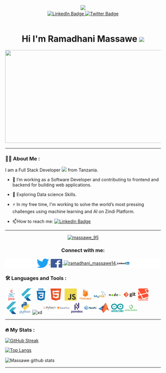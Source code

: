 <div id="header" align="center">
  <img src="https://media.giphy.com/media/M9gbBd9nbDrOTu1Mqx/giphy.gif" width="100"/>
  <div id="badges">
    <a href="https://www.linkedin.com/in/ramadhani-massawe-9888b0175/">
      <img src="https://img.shields.io/badge/LinkedIn-blue?style=for-the-badge&logo=linkedin&logoColor=white" alt="LinkedIn  Badge"/>
    </a>
    <a href="https://mobile.twitter.com/massawe_95">
      <img src="https://img.shields.io/badge/Twitter-blue?username=massawe_95&style=for-the-badge&logo=twitter&logoColor=white" alt="Twitter Badge"/>
    </a>
  </div>
  <img src="https://komarev.com/ghpvc/?username=Massawe14&style=flat-square&color=blue" alt=""/>
  <h1>
    Hi I'm Ramadhani Massawe
    <img src="https://media.giphy.com/media/hvRJCLFzcasrR4ia7z/giphy.gif" width="30px"/>
  </h1>
</div>
<div align="center">
  <img src="https://media.giphy.com/media/dWesBcTLavkZuG35MI/giphy.gif" width="600" height="300"/>
</div>

---

### :woman_technologist: About Me :
I am a Full Stack Developer <img src="https://media.giphy.com/media/WUlplcMpOCEmTGBtBW/giphy.gif" width="30"> from Tanzania.
- :telescope: I’m working as a Software Developer and contributing to frontend and backend for building web applications.

- :seedling: Exploring Data science Skills.

- :zap: In my free time, I'm working to solve the world’s most pressing challenges using machine learning and AI on Zindi Platform.

- :mailbox:How to reach me: [![Linkedin Badge](https://img.shields.io/badge/-Massawe-blue?style=flat&logo=Linkedin&logoColor=white)](https://www.linkedin.com/in/ramadhani-massawe-9888b0175/)

---
<p align="center"> 
  <a href="https://mobile.twitter.com/massawe_95" target="_blank">
    <img src="https://img.shields.io/twitter/follow/massawe_95?logo=twitter&style=for-the-badge" alt="massawe_95" />
  </a> 
</p>

<h3 align="center">Connect with me:</h3>

<p align="center" style="background: #fff;">
  <a href="https://twitter.com/massawe_95" target="blank">
    <img align="center" src="https://github.com/devicons/devicon/blob/master/icons/twitter/twitter-original.svg" alt="massawe_95" height="30" width="40" />
  </a>

  <a href="https://facebook.com/ramadhan.massawe.3" target="blank">
    <img align="center" src="https://github.com/devicons/devicon/blob/master/icons/facebook/facebook-original.svg" alt="ramadhan.massawe.3" height="30" width="40" />
  </a>

  <a href="https://www.instagram.com/ramadhani_massawe14/" target="blank">
    <img align="center" src="https://cdn.jsdelivr.net/npm/simple-icons@3.0.1/icons/instagram.svg" alt="ramadhani_massawe14" height="30" width="40" />
  </a>

  <a href="https://www.linkedin.com/in/ramadhani-massawe-9888b0175/" target="blank">
    <img align="center" src="https://github.com/devicons/devicon/blob/master/icons/linkedin/linkedin-original-wordmark.svg" alt="ramadhani-massawe-9888b0175" height="30" width="40" />
  </a>
</p>

### :hammer_and_wrench: Languages and Tools :
<div>
  <img src="https://github.com/devicons/devicon/blob/master/icons/java/java-original-wordmark.svg" title="Java" alt="Java" width="40" height="40"/>&nbsp;
  <img src="https://github.com/devicons/devicon/blob/master/icons/flutter/flutter-original.svg" title="Flutter" alt="Flutter" width="40" height="40"/>&nbsp;
  <img src="https://github.com/devicons/devicon/blob/master/icons/css3/css3-plain-wordmark.svg"  title="CSS3" alt="CSS" width="40" height="40"/>&nbsp;
  <img src="https://github.com/devicons/devicon/blob/master/icons/html5/html5-original.svg" title="HTML5" alt="HTML" width="40" height="40"/>&nbsp;
  <img src="https://github.com/devicons/devicon/blob/master/icons/javascript/javascript-original.svg" title="JavaScript" alt="JavaScript" width="40" height="40"/>&nbsp;
  <img src="https://github.com/devicons/devicon/blob/master/icons/firebase/firebase-plain-wordmark.svg" title="Firebase" alt="Firebase" width="40" height="40"/>&nbsp;
  <img src="https://github.com/devicons/devicon/blob/master/icons/mysql/mysql-original-wordmark.svg" title="MySQL"  alt="MySQL" width="40" height="40"/>&nbsp;
  <img src="https://github.com/devicons/devicon/blob/master/icons/nodejs/nodejs-original-wordmark.svg" title="NodeJS" alt="NodeJS" width="40" height="40"/>&nbsp;
  <img src="https://github.com/devicons/devicon/blob/master/icons/git/git-original-wordmark.svg" title="Git" **alt="Git" width="40" height="40"/>
  <img src="https://github.com/devicons/devicon/blob/master/icons/laravel/laravel-plain-wordmark.svg" title="Laravel" **alt="Laravel" width="40" height="40"/>
  <img src="https://github.com/devicons/devicon/blob/master/icons/flutter/flutter-original.svg" title="Flutter" **alt="Flutter" width="40" height="40"/>
  <img src="https://github.com/devicons/devicon/blob/master/icons/python/python-original-wordmark.svg" title="Python" **alt="Python" width="40" height="40"/>
  <img src="https://cdn.worldvectorlogo.com/logos/adobe-xd.svg" alt="xd" title="AdobeXd" **alt="AdobeXd" width="40" height="40"/>
  <img src="https://github.com/devicons/devicon/blob/master/icons/pytorch/pytorch-original-wordmark.svg" title="Pytorch" **alt="Pytorch" width="40" height="40"/>
  <img src="https://github.com/devicons/devicon/blob/master/icons/tensorflow/tensorflow-original-wordmark.svg" title="Tensorflow" **alt="Tensorflow" width="40" height="40"/>
  <img src="https://github.com/devicons/devicon/blob/master/icons/pandas/pandas-original-wordmark.svg" title="Pandas" **alt="Pandas" width="40" height="40"/>
  <img src="https://github.com/devicons/devicon/blob/master/icons/numpy/numpy-original-wordmark.svg" title="Numpy" **alt="Numpy" width="40" height="40"/>
  <img src="https://github.com/devicons/devicon/blob/master/icons/matlab/matlab-original.svg" title="Matlab" **alt="Matlab" width="40" height="40"/>
  <img src="https://github.com/devicons/devicon/blob/master/icons/arduino/arduino-original-wordmark.svg" title="Arduino" **alt="Arduino" width="40" height="40"/>
  <img src="https://github.com/devicons/devicon/blob/master/icons/anaconda/anaconda-original-wordmark.svg" title="Anaconda" **alt="Anaconda" width="40" height="40"/>
</div>

---

###
<!-- <p align="center"> 
  <a href="https://github.com/ryo-ma/github-profile-trophy"><img src="https://github-profile-trophy.vercel.app/?username=Massawe14" alt="lugodev" /></a>
</p> -->

### :fire: My Stats :
[![GitHub Streak](http://github-readme-streak-stats.herokuapp.com?user=Massawe14&theme=dark&background=000000)](https://git.io/streak-stats)

[![Top Langs](https://github-readme-stats.vercel.app/api/top-langs/?username=Massawe14&layout=compact&theme=vision-friendly-dark)](https://github.com/anuraghazra/github-readme-stats)

<img align="center" src="https://github-readme-stats.vercel.app/api?username=Massawe14&count_private=true&show_icons=true&layout=compact&theme=vision-friendly-dark" alt="Massawe github stats" />

---
